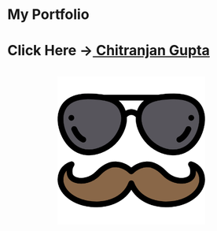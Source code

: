 # My Portfolio
<h1>Click Here -><a href="https://chitranjan806.github.io"> Chitranjan Gupta </a></h1>
<br>
<div><center><img src="/assets/img/sunglasses.png" width="300" height="300"/></center></div>
